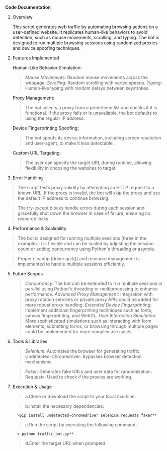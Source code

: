 **Code Documentation**

1. Overview
   
   This script generates web traffic by automating browsing actions on a user-defined website. It replicates human-like behaviors to avoid detection, such as mouse movements, scrolling, and typing.
The bot is designed to run multiple browsing sessions using randomized proxies and device spoofing techniques.

2. Features Implemented
   
   Human-Like Behavior Simulation:
    > *Mouse Movements:* Random mouse movements across the webpage.
    > *Scrolling:* Random scrolling with varied speeds.
    > *Typing:* Human-like typing with random delays between keystrokes.
    
   Proxy Management:
    > The bot selects a proxy from a predefined list and checks if it is functional. If the proxy fails or is unavailable, the bot defaults to using the regular IP address.

   Device Fingerprinting Spoofing:
    > The bot spoofs its device information, including screen resolution and user-agent, to make it less detectable.

   Custom URL Targeting:
    > The user can specify the target URL during runtime, allowing flexibility in choosing the websites to target.

3. Error Handling
>The script tests proxy validity by attempting an HTTP request to a known URL. If the proxy is invalid, the bot will skip the proxy and use the default IP address to continue browsing.

>The try-except blocks handle errors during each session and gracefully shut down the browser in case of failure, ensuring no resource leaks.

4. Performance & Scalability
> The bot is designed for running multiple sessions (three in the example). It is flexible and can be scaled by adjusting the session count or adding concurrency using Python's threading or asyncio.

> Proper cleanup (driver.quit()) and resource management is implemented to handle multiple sessions efficiently.

5. Future Scopes
    > *Concurrency:* The bot can be extended to run multiple sessions in parallel using Python's threading or multiprocessing to enhance performance.
    > *Advanced Proxy Management:* Integration with proxy rotation services or private proxy APIs could be added for more robust proxy handling.
    > *Extended Device Fingerprinting:* Implement additional fingerprinting techniques such as fonts, canvas fingerprinting, and WebGL.
    > *User Interaction Simulation:* More sophisticated simulations such as interacting with form elements, submitting forms, or browsing through multiple pages could be implemented for more complex use cases.

6. Tools & Libraries
    > *Selenium:* Automates the browser for generating traffic.
Undetected-Chromedriver: Bypasses browser detection mechanisms.
     
    > *Faker:* Generates fake URLs and user data for randomization.
Requests: Used to check if the proxies are working.

7. Execution & Usage
   
    > a.Clone or download the script to your local machine.
    
    > b.Install the necessary dependencies:
    
         >pip install undetected-chromedriver selenium requests faker**
   
    > c.Run the script by executing the following command:
    
         > python traffic_bot.py**
    > d.Enter the target URL when prompted.
